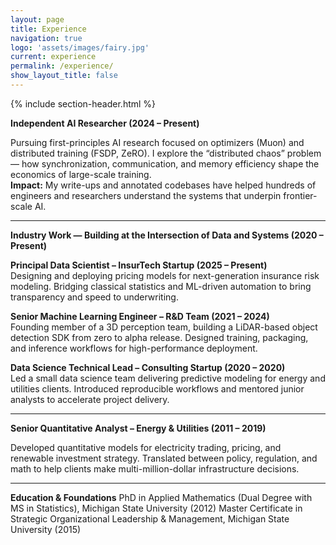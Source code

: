 ```yaml
---
layout: page
title: Experience
navigation: true
logo: 'assets/images/fairy.jpg'
current: experience
permalink: /experience/
show_layout_title: false
---
```


{% include section-header.html %}

**Independent AI Researcher (2024 – Present)**

Pursuing first-principles AI research focused on optimizers (Muon) and distributed training (FSDP, ZeRO). I explore the “distributed chaos” problem — how synchronization, communication, and memory efficiency shape the economics of large-scale training.  
**Impact:** My write-ups and annotated codebases have helped hundreds of engineers and researchers understand the systems that underpin frontier-scale AI.  

---

**Industry Work — Building at the Intersection of Data and Systems (2020 – Present)**

**Principal Data Scientist – InsurTech Startup (2025 – Present)**  
Designing and deploying pricing models for next-generation insurance risk modeling. Bridging classical statistics and ML-driven automation to bring transparency and speed to underwriting.  

**Senior Machine Learning Engineer – R&D Team (2021 – 2024)**  
Founding member of a 3D perception team, building a LiDAR-based object detection SDK from zero to alpha release. Designed training, packaging, and inference workflows for high-performance deployment.  

**Data Science Technical Lead – Consulting Startup (2020 – 2020)**  
Led a small data science team delivering predictive modeling for energy and utilities clients. Introduced reproducible workflows and mentored junior analysts to accelerate project delivery.  

---

**Senior Quantitative Analyst – Energy & Utilities (2011 – 2019)**

Developed quantitative models for electricity trading, pricing, and renewable investment strategy. Translated between policy, regulation, and math to help clients make multi-million-dollar infrastructure decisions.  

---

**Education & Foundations**
PhD in Applied Mathematics (Dual Degree with MS in Statistics), Michigan State University (2012)
Master Certificate in Strategic Organizational Leadership & Management, Michigan State University (2015)
